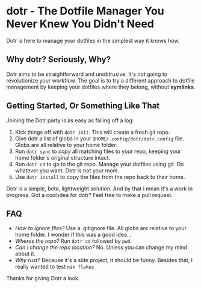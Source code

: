 # dotr - The Dotfile Manager You Never Knew You Didn't Need

Dotr is here to manage your dotfiles in the simplest way it knows how.

## Why dotr? Seriously, Why?

Dotr aims to be straightforward and unobtrusive. It's *not* going to revolutionize your workflow. The goal is to try a different approach to dotfile management by keeping your dotfiles where they belong, without __symlinks__.

## Getting Started, Or Something Like That

Joining the Dotr party is as easy as falling off a log:

1. Kick things off with `dotr init`. This will create a fresh git repo.
2. Give dotr a list of globs in your `$HOME/.config/dotr/dotr.config` file. Globs are all relative to your home folder.
3. Run `dotr sync` to *copy* all matching files to your repo, keeping your home folder's original structure intact.
4. Run `dotr cd` to go to the git repo. Manage your dotfiles using git. Do whatever you want. Dotr is not your mom.
5. Use `dotr install` to copy the files from the repo back to their home.

Dotr is a simple, beta, lightweight solution. And by that i mean it's a work in progress. Got a cool idea for dotr? Feel free to make a pull request.

## FAQ
- *How to ignore files?*
    Use a .gitignore file. All globs are relative to your home folder. I wonder if this was a good idea...
- *Wheres the repo?*
    Run `dotr cd` followed by `pwd`.
- *Can i change the repo location?*
    No. Unless you can change my mind about it.
- *Why rust?*
    Because it's a side project, it should be funny. Besides that, I really wanted to test `nix flakes`


Thanks for giving Dotr a look.

